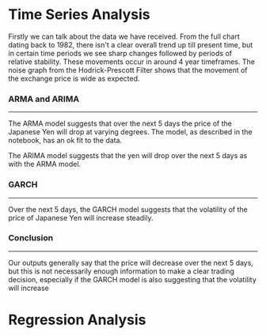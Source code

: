 # Time Series Analysis

Firstly we can talk about the data we have received. From the full chart dating back to 1982, there isn't a clear overall trend up till present time, but in certain time periods we see sharp changes followed by periods of relative stability. These movements occur in around 4 year timeframes. The noise graph from the Hodrick-Prescott Filter shows that the movement of the exchange price is wide as expected.

### ARMA and ARIMA
---

The ARMA model suggests that over the next 5 days the price of the Japanese Yen will drop at varying degrees. The model, as described in the notebook, has an ok fit to the data.

The ARIMA model suggests that the yen will drop over the next 5 days as with the ARMA model.

### GARCH
---

Over the next 5 days, the GARCH model suggests that the volatility of the price of Japanese Yen will increase steadily.

### Conclusion
---

Our outputs generally say that the price will decrease over the next 5 days, but this is not necessarily enough information to make a clear trading decision, especially if the GARCH model is also suggesting that the volatility will increase

# Regression Analysis